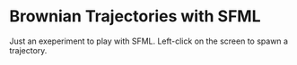 # Brownian Trajectories with SFML

Just an exeperiment to play with SFML. Left-click on the screen to spawn a trajectory.
